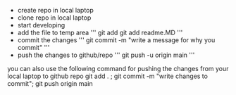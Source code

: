 * create repo in local laptop
* clone repo in local laptop
* start developing
* add the file to temp area
'''
git add <file-name>
git add readme.MD
'''
* commit the changes
'''
git commit -m "write a message for why you commit"
'''
* push the changes to github/repo
'''
git push -u origin main
'''

you can also use the following command for pushing the changes from your local laptop to github repo
git add . ; git commit -m "write changes to commit"; git push origin main